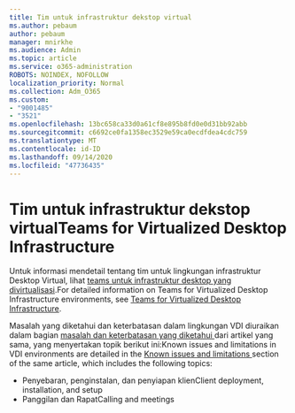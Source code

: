 ```yaml
---
title: Tim untuk infrastruktur dekstop virtual
ms.author: pebaum
author: pebaum
manager: mnirkhe
ms.audience: Admin
ms.topic: article
ms.service: o365-administration
ROBOTS: NOINDEX, NOFOLLOW
localization_priority: Normal
ms.collection: Adm_O365
ms.custom:
- "9001485"
- "3521"
ms.openlocfilehash: 13bc658ca33d0a61cf8e895b8fd0e0d31bb92abb
ms.sourcegitcommit: c6692ce0fa1358ec3529e59ca0ecdfdea4cdc759
ms.translationtype: MT
ms.contentlocale: id-ID
ms.lasthandoff: 09/14/2020
ms.locfileid: "47736435"
---
```

# <a name="teams-for-virtualized-desktop-infrastructure"></a><span data-ttu-id="3727d-102">Tim untuk infrastruktur dekstop virtual</span><span class="sxs-lookup"><span data-stu-id="3727d-102">Teams for Virtualized Desktop Infrastructure</span></span>

<span data-ttu-id="3727d-103">Untuk informasi mendetail tentang tim untuk lingkungan infrastruktur Desktop Virtual, lihat [teams untuk infrastruktur desktop yang divirtualisasi](https://docs.microsoft.com/microsoftteams/teams-for-vdi).</span><span class="sxs-lookup"><span data-stu-id="3727d-103">For detailed information on Teams for Virtualized Desktop Infrastructure environments, see [Teams for Virtualized Desktop Infrastructure](https://docs.microsoft.com/microsoftteams/teams-for-vdi).</span></span>

<span data-ttu-id="3727d-104">Masalah yang diketahui dan keterbatasan dalam lingkungan VDI diuraikan dalam bagian [masalah dan keterbatasan yang diketahui ](https://docs.microsoft.com/microsoftteams/teams-for-vdi#known-issues-and-limitations) dari artikel yang sama, yang menyertakan topik berikut ini:</span><span class="sxs-lookup"><span data-stu-id="3727d-104">Known issues and limitations in VDI environments are detailed in the [Known issues and limitations ](https://docs.microsoft.com/microsoftteams/teams-for-vdi#known-issues-and-limitations) section of the same article, which includes the following topics:</span></span>
 - <span data-ttu-id="3727d-105">Penyebaran, penginstalan, dan penyiapan klien</span><span class="sxs-lookup"><span data-stu-id="3727d-105">Client deployment, installation, and setup</span></span>
 - <span data-ttu-id="3727d-106">Panggilan dan Rapat</span><span class="sxs-lookup"><span data-stu-id="3727d-106">Calling and meetings</span></span>